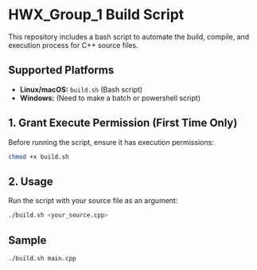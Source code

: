 # HWX_Group_1 Build Script

This repository includes a bash script to automate the build, compile, and execution process for C++ source files.

## Supported Platforms
- **Linux/macOS:** `build.sh` (Bash script)
- **Windows:** (Need to make a batch or powershell script)

## 1. Grant Execute Permission (First Time Only)
Before running the script, ensure it has execution permissions:
```sh
chmod +x build.sh
```

## 2. Usage

Run the script with your source file as an argument:
```sh
./build.sh <your_source.cpp>
```

## Sample
```sh
./build.sh main.cpp
```
